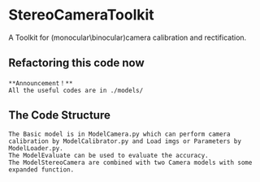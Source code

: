 # StereoCameraToolkit

 A Toolkit for (monocular\binocular)camera calibration and rectification. 

## Refactoring this code now

    **Announcement！**
    All the useful codes are in ./models/

## The Code Structure  

    The Basic model is in ModelCamera.py which can perform camera calibration by ModelCalibrator.py and Load imgs or Parameters by ModelLoader.py.  
    The ModelEvaluate can be used to evaluate the accuracy.  
    The ModelStereoCamera are combined with two Camera models with some expanded function.  
